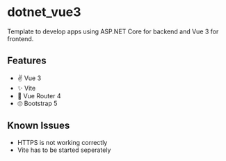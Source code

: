 # dotnet_vue3

Template to develop apps using ASP.NET Core for backend and Vue 3 for frontend.

## Features

- ✌️ Vue 3
- ✨ Vite
- 🚸 Vue Router 4 
- 🙄 Bootstrap 5 

## Known Issues

- HTTPS is not working correctly
- Vite has to be started seperately
